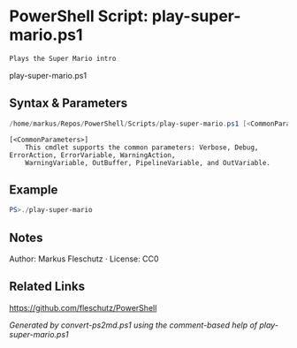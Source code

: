 # PowerShell Script: play-super-mario.ps1
```powershell
Plays the Super Mario intro
```

play-super-mario.ps1

## Syntax & Parameters
```powershell
/home/markus/Repos/PowerShell/Scripts/play-super-mario.ps1 [<CommonParameters>]
```

```
[<CommonParameters>]
    This cmdlet supports the common parameters: Verbose, Debug, ErrorAction, ErrorVariable, WarningAction, 
    WarningVariable, OutBuffer, PipelineVariable, and OutVariable.
```

## Example
```powershell
PS>./play-super-mario
```


## Notes
Author: Markus Fleschutz · License: CC0

## Related Links
https://github.com/fleschutz/PowerShell

*Generated by convert-ps2md.ps1 using the comment-based help of play-super-mario.ps1*
